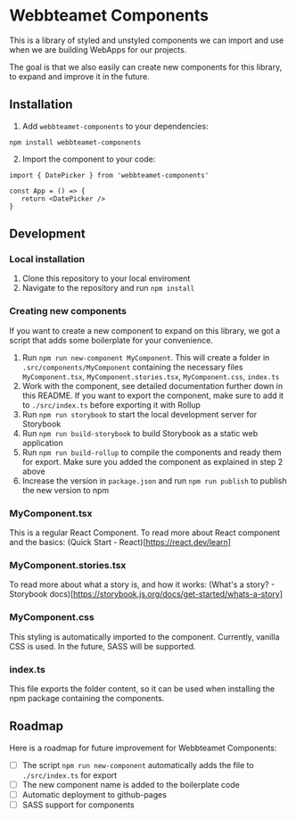 # Webbteamet Components

This is a library of styled and unstyled components we can import and use when we are building WebApps for our projects.

The goal is that we also easily can create new components for this library, to expand and improve it in the future.

## Installation

1. Add `webbteamet-components` to your dependencies:

```
npm install webbteamet-components
```

2. Import the component to your code:

```
import { DatePicker } from 'webbteamet-components'

const App = () => {
   return <DatePicker />
}
```

## Development

### Local installation

1. Clone this repository to your local enviroment
2. Navigate to the repository and run `npm install`

### Creating new components

If you want to create a new component to expand on this library, we got a script that adds some boilerplate for your convenience.

1. Run `npm run new-component MyComponent`. This will create a folder in `.src/components/MyComponent` containing the necessary files `MyComponent.tsx`, `MyComponent.stories.tsx`, `MyComponent.css`, `index.ts`
2. Work with the component, see detailed documentation further down in this README. If you want to export the component, make sure to add it to `./src/index.ts` before exporting it with Rollup
3. Run `npm run storybook` to start the local development server for Storybook
4. Run `npm run build-storybook` to build Storybook as a static web application
5. Run `npm run build-rollup` to compile the components and ready them for export. Make sure you added the component as explained in step 2 above
6. Increase the version in `package.json` and run `npm run publish` to publish the new version to npm

### MyComponent.tsx

This is a regular React Component. To read more about React component and the basics:
(Quick Start - React)[https://react.dev/learn]

### MyComponent.stories.tsx

To read more about what a story is, and how it works:
(What's a story? - Storybook docs)[https://storybook.js.org/docs/get-started/whats-a-story]

### MyComponent.css

This styling is automatically imported to the component. Currently, vanilla CSS is used. In the future, SASS will be supported.

### index.ts

This file exports the folder content, so it can be used when installing the npm package containing the components.

## Roadmap

Here is a roadmap for future improvement for Webbteamet Components:

- [ ] The script `npm run new-component` automatically adds the file to `./src/index.ts` for export
- [ ] The new component name is added to the boilerplate code
- [ ] Automatic deployment to github-pages
- [ ] SASS support for components
